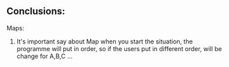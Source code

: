 ## Conclusions: 

Maps: 
1. It's important say about Map when you start the situation, the programme will 
put in order, so if the users put in different order, will be change for A,B,C ...